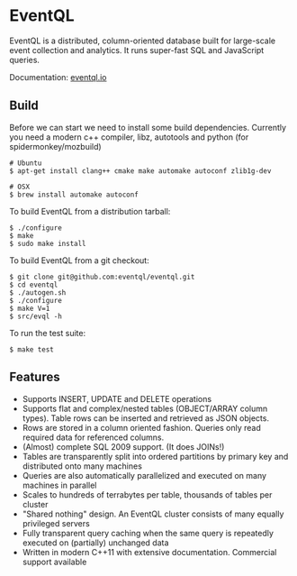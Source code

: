# EventQL

EventQL is a distributed, column-oriented database built for large-scale event
collection and analytics. It runs super-fast SQL and JavaScript queries.

Documentation: [eventql.io](http://eventql.io/)

## Build

Before we can start we need to install some build dependencies. Currently
you need a modern c++ compiler, libz, autotools and python (for spidermonkey/mozbuild)

    # Ubuntu
    $ apt-get install clang++ cmake make automake autoconf zlib1g-dev

    # OSX
    $ brew install automake autoconf

To build EventQL from a distribution tarball:

    $ ./configure
    $ make
    $ sudo make install

To build EventQL from a git checkout:

    $ git clone git@github.com:eventql/eventql.git
    $ cd eventql
    $ ./autogen.sh
    $ ./configure
    $ make V=1
    $ src/evql -h

To run the test suite:

    $ make test

## Features

* Supports INSERT, UPDATE and DELETE operations
* Supports flat and complex/nested tables (OBJECT/ARRAY column types). Table rows can be inserted and retrieved as JSON objects.
* Rows are stored in a column oriented fashion. Queries only read required data for referenced columns.
* (Almost) complete SQL 2009 support. (It does JOINs!)
* Tables are transparently split into ordered partitions by primary key and distributed onto many machines
* Queries are also automatically parallelized and executed on many machines in parallel
* Scales to hundreds of terrabytes per table, thousands of tables per cluster
* "Shared nothing" design. An EventQL cluster consists of many equally privileged servers
* Fully transparent query caching when the same query is repeatedly executed on (partially) unchanged data
* Written in modern C++11 with extensive documentation. Commercial support available
